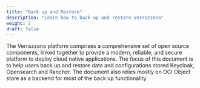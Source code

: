 ```yaml
---
title: "Back up and Restore"
description: "Learn how to back up and restore Verrazzano"
weight: 2
draft: false
---
```


The Verrazzano platform comprises a comprehensive set of open source components, linked together to provide a modern, reliable, and secure platform to deploy cloud native applications.
The focus of this document is to help users back up and restore data and configurations stored Keycloak, Opensearch and Rancher. The document also relies mostly on OCI Object store as a backend for most of the back up functionality. 